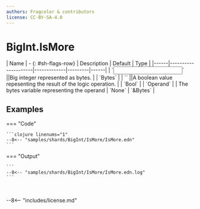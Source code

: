 ```yaml
---
authors: Fragcolor & contributors
license: CC-BY-SA-4.0
---
```



# BigInt.IsMore

<div class="sh-parameters" markdown="1">
| Name | - {: #sh-flags-row} | Description | Default | Type |
|------|---------------------|-------------|---------|------|
| `<input>` ||Big integer represented as bytes. | | `Bytes` |
| `<output>` ||A boolean value repesenting the result of the logic operation. | | `Bool` |
| `Operand` |  | The bytes variable representing the operand | `None` | `&Bytes` |

</div>



## Examples

=== "Code"

    ```clojure linenums="1"
    --8<-- "samples/shards/BigInt/IsMore/IsMore.edn"
    ```

=== "Output"

    ```
    --8<-- "samples/shards/BigInt/IsMore/IsMore.edn.log"
    ```
&nbsp;

--8<-- "includes/license.md"

